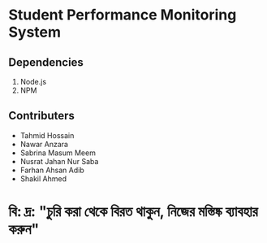 # Student Performance Monitoring System


## Dependencies
1. Node.js
2. NPM

## Contributers
* Tahmid Hossain
* Nawar Anzara
* Sabrina Masum Meem
* Nusrat Jahan Nur Saba
* Farhan Ahsan Adib
* Shakil Ahmed

# বি: দ্র: "চুরি করা থেকে বিরত থাকুন, নিজের মস্তিষ্ক ব্যাবহার করুন"
